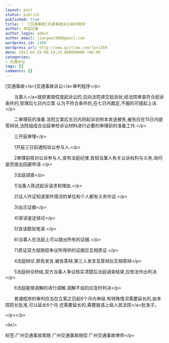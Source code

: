 ```yaml
---
layout: post
status: publish
published: true
title: ! '[交通事故]交通事故诉讼审判程序'
author: 本站记者
author_login: admin
author_email: jiangwei909@gmail.com
wordpress_id: 1169
wordpress_url: http://www.gzjtlaw.com/?p=1169
date: 2011-05-29 09:14:24.000000000 +08:00
categories:
- 交通诉讼
tags: []
comments: []
---
```

<p><p>[<a>交通事故<&#47;a>]<a>交通事故诉讼<&#47;a>审判程序<&#47;p><p>　　<a>当事人<&#47;a>就损害赔偿提起诉讼的,应向法院递交起诉状,经法院审查符合起诉条件的,受理后七日内立案 认为不符合条件的,在七日内裁定,不服的可提起上诉.<&#47;p><p>　　二审理前的准备.法院立案后五日内将起诉状附本发送被告,被告应在15日内提答辩状,法院组成合议庭审检诉讼材料进行必要的审理前的准备工作.<&#47;p><p>　　三开庭审理<&#47;p><p>　　1开庭三日前通知诉讼参与人.<&#47;p><p>　　2审理前核对讼诉参与人,宣布法庭纪律,告知当事人有关讼诉权利与义务,询问是否提出回避申请.<&#47;p><p>　　3法庭调查<&#47;p><p>　　1)当事人陈述起诉请求和理由.<&#47;p><p>　　2)证人作证知道案件情况的单位和个人都有义务作证.<&#47;p><p>　　3)出示证据<&#47;p><p>　　4)宣读鉴定结论<&#47;p><p>　　5)宣读勘验笔录.<&#47;p><p>　　6)当事人在法庭上可以提出所有的证据.<&#47;p><p>　　7)质证双方就赔偿争议所得供的证据应互相质证.<&#47;p><p>　　4法庭辩论.原告发言,被告答辩,第三人发言及答辩后互相答辩<&#47;p><p>　　5法庭辩论终结,双方当事人争议核实清楚后法庭调查结束,应依法作出判决.<&#47;p><p>　　6法庭能够调解的进行调解,调解不成的应及时判决<&#47;p><p>　　普通程序的审判应当在立案之日起6个月内审结.有特殊情况需要延长的,由本院院长批准,可以延长6个月 还需要延长的,需要报请上级<a>人民法院<&#47;a>批准子。<p><&#47;p><&#47;p><br&#47;><p>标签:广州交通事故索赔 广州交通事故赔偿 广州交通事故律师<&#47;p>
